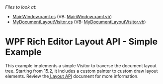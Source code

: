 <!-- default file list -->
*Files to look at*:

* [MainWindow.xaml.cs](./CS/LayoutAPISimpleExample/MainWindow.xaml.cs) (VB: [MainWindow.xaml.vb](./VB/LayoutAPISimpleExample/MainWindow.xaml.vb))
* [MyDocumentLayoutVisitor.cs](./CS/LayoutAPISimpleExample/MyDocumentLayoutVisitor.cs) (VB: [MyDocumentLayoutVisitor.vb](./VB/LayoutAPISimpleExample/MyDocumentLayoutVisitor.vb))
<!-- default file list end -->
# WPF Rich Editor Layout API - Simple Example


This example implements a simple Visitor to traverse the document layout tree. Starting from 15.2, it includes a custom painter to custom draw layout elements. Review the<a href="http://help.devexpress.com/#WindowsForms/CustomDocument114069"> Layout API</a> document for more information.

<br/>


